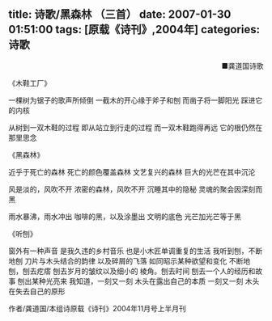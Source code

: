 title: 诗歌/黑森林 （三首）
date: 2007-01-30 01:51:00
tags: [原载《诗刊》,2004年]
categories: 诗歌
---
 <p align="right"> ■龚道国诗歌</p> 
 <p>《木鞋工厂》</p> 
 <p>一棵树为锯子的歌声所倾倒 一截木的开心缘于斧子和刨 而凿子将一脚阳光 踩进它的内核</p> 
 <p> 从树到一双木鞋的过程 即从站立到行走的过程 而一双木鞋跑得再远 它的根仍然在那里思念</p> 
 <p>《黑森林》</p> 
 <p>近乎于死亡的森林 死亡的颜色覆盖森林 文艺复兴的森林 巨大的光芒在其中沉沦</p> 
<!-- more --><p>风是淡的，风吹不开 浓密的森林，风吹不开 沉睡其中的隐秘 灵魂的聚会因深刻而黑</p> 
 <p>雨水暴沸，雨水冲出 咖啡的黑，以及涂墨出 文明的底色 光芒加光芒等于黑</p> 
 <p>《听刨》</p> 
 <p>窗外有一种声音 是我久违的乡村音乐 也是小木匠单调重复的生活 我听到刨，不断地刨 刀片与木头结合的韵律 以及碎屑的飞落 如同昭示某种欲望和变化 不断地刨，刨去疙瘩 刨去岁月的皱纹以及细小的 棱角。刨去时间 刨去一个人的经历和故事 刨出某种光亮来 我知道，一刻又一刻 木头在露出自己的本质 一刻又一刻 木头在失去自己的原形</p> 
 <p>作者/龚道国/本组诗原载《诗刊》2004年11月号上半月刊</p> 
